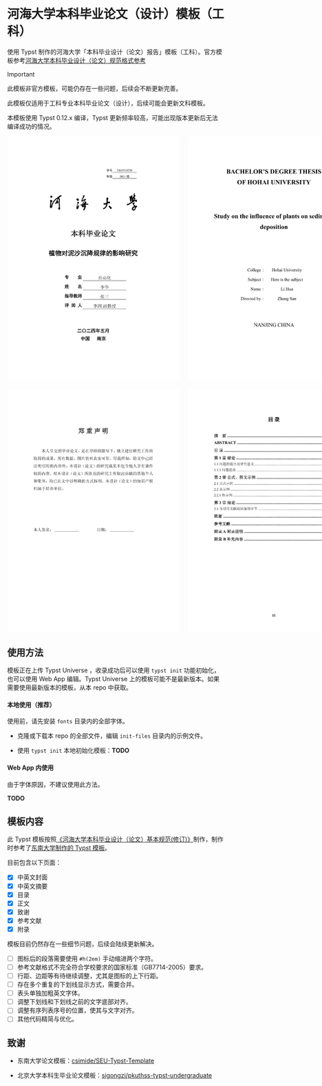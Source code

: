 # 河海大学本科毕业论文（设计）模板（工科）

使用 Typst 制作的河海大学「本科毕业设计（论文）报告」模板（工科）。官方模板参考[河海大学本科毕业设计（论文）规范格式参考](https://bylw.hhu.edu.cn/UpLoadFile/83cd5f1169974a0db06d865c7ee11af4.pdf)

> [!IMPORTANT]
>
> 此模板非官方模板，可能仍存在一些问题，后续会不断更新完善。
>
> 此模板仅适用于工科专业本科毕业论文（设计），后续可能会更新文科模板。
>
> 本模板使用 Typst 0.12.x 编译，Typst 更新频率较高，可能出现版本更新后无法编译成功的情况。

<div style="display:flex; flex-direction:column; gap: 20px;">
  <div style="display:flex; gap: 20px;">
    <img src="./assets/title-zh.png" width="400"/>
    <img src="./assets/title-en.png" width="400"/>
  </div>
  <div style="display:flex; gap: 20px;">
    <img src="./assets/statement.png" width="400"/>
    <img src="./assets/outline.png" width="400"/>
  </div>
</div>

## 使用方法

模板正在上传 Typst Universe ，收录成功后可以使用 `typst init` 功能初始化，也可以使用 Web App 编辑。Typst Universe 上的模板可能不是最新版本。如果需要使用最新版本的模板，从本 repo 中获取。

#### 本地使用（推荐）

使用前，请先安装 `fonts` 目录内的全部字体。

- 克隆或下载本 repo 的全部文件，编辑 `init-files` 目录内的示例文件。

- 使用 `typst init` 本地初始化模板：**TODO**

#### Web App 内使用

由于字体原因，不建议使用此方法。

**TODO**

## 模板内容

此 Typst 模板按照[《河海大学本科毕业设计（论文）基本规范(修订)》](https://bylw.hhu.edu.cn/UpLoadFile/83cd5f1169974a0db06d865c7ee11af4.pdf)制作，制作时参考了[东南大学制作的 Typst 模板](https://github.com/csimide/SEU-Typst-Template)。

目前包含以下页面：

- [x] 中英文封面
- [x] 中英文摘要
- [x] 目录
- [x] 正文
- [x] 致谢
- [x] 参考文献
- [x] 附录

模板目前仍然存在一些细节问题，后续会陆续更新解决。

- [ ] 图标后的段落需要使用 `#h(2em)` 手动缩进两个字符。
- [ ] 参考文献格式不完全符合学校要求的国家标准（GB7714-2005）要求。
- [ ] 行距、边距等有待继续调整，尤其是图标的上下行距。
- [ ] 存在多个重复的下划线显示方式，需要合并。
- [ ] 表头单独加粗英文字体。
- [ ] 调整下划线和下划线之前的文字底部对齐。
- [ ] 调整有序列表序号的位置，使其与文字对齐。
- [ ] 其他代码精简与优化。

## 致谢

- 东南大学论文模板：[csimide/SEU-Typst-Template](https://github.com/csimide/SEU-Typst-Template)

- 北京大学本科生毕业论文模板：[sigongzi/pkuthss-typst-undergraduate](https://github.com/sigongzi/pkuthss-typst-undergraduate)
